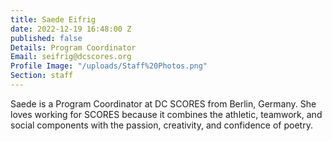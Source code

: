 ```yaml
---
title: Saede Eifrig
date: 2022-12-19 16:48:00 Z
published: false
Details: Program Coordinator
Email: seifrig@dcscores.org
Profile Image: "/uploads/Staff%20Photos.png"
Section: staff
---
```


Saede is a Program Coordinator at DC SCORES from Berlin, Germany. She loves working for SCORES because it combines the athletic, teamwork, and social components with the passion, creativity, and confidence of poetry.